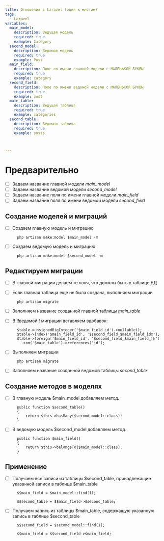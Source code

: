 ```yaml
---
title: Отношения в Laravel (один к многим)
tags:
  - Laravel
variables:
  main_model:
    description: Ведущая модель
    required: true
    example: Category
  second_model:
    description: Ведомая модель
    required: true
    example: Post
  main_field:
    description: Поле по имени главной модели с МАЛЕНЬКОЙ БУКВЫ
    required: true
    example: category
  second_field:
    description: Поле по имени ведомой модели с МАЛЕНЬКОЙ БУКВЫ
    required: true
    example: post
  main_table:
    description: Ведущая таблица 
    required: true
    example: categories 
  second_table:
    description: Ведомая таблица
    required: true
    example: posts

    

---
```


# Предварительно
- [ ] Задаем название главной модели <var>main_model</var>
- [ ] Задаем название ведомой модели <var>second_model</var>
- [ ] Задаем название поля по имени главной модели <var>main_field</var>
- [ ] Задаем название поля по имени ведомой модели <var>second_field</var>

## Создание моделей и миграций 

- [ ] Создаем главную модель и миграцию
  ```
    php artisan make:model $main_model -m
  ```

- [ ] Создаем ведомую модель и миграцию
  ```
    php artisan make:model $second_model -m
  ```


## Редактируем миграции

- [ ] В главной миграции делаем те поля, что должны быть в таблице БД
- [ ] Если главная таблица еще не была создана, выполняем миграции
  ```
    php artisan migrate
  ```
- [ ] Заполняем название созданной главной таблицы <var>main_table</var>
  
- [ ] В !!ведомой!! миграции вставляем вдобавок: 
  ```
    $table->unsignedBigInteger('$main_field_id')->nullable();
    $table->index('$main_field_id', '$second_field_$main_field_idx');
    $table->foreign('$main_field_id', '$second_field_$main_field_fk')
      ->on('$main_table')->references('id');
  ```
  
- [ ] Выполняем миграции
  ```
    php artisan migrate
  ```

- [ ] Заполняем название созданной ведомой таблицы <var>second_table</var>

## Создание методов в моделях

- [ ] В главную модель $main_model добавляем метод.
 
  ```
    public function $second_table()
    {
        return $this->hasMany($second_model::class);
    }
  ```
  
- [ ] В ведомую модель $second_model добавляем метод.
  
  ```
    public function $main_field()
    {
        return $this->belongsTo($main_model::class);
    }
  ```

## Применение

- [ ] Получаем все записи из таблицы $second_table, 
  принадлежащие указанной записи в таблице $main_table

  ```
    $$main_field = $main_model::find(1);
  
    $$second_table = $$main_field->$second_table;
  ```

- [ ] Получаем запись из таблицы $main_table,
  содержащую указанную запись в таблице $second_table

  ```
    $$second_field = $second_model::find(1);
  
    $$main_field = $$second_field->$main_field;
  ```